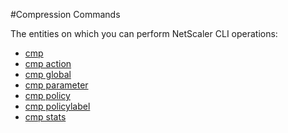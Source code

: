 #Compression Commands

The entities on which you can perform NetScaler CLI operations:
<ul><li><a href="../../cmp/cmp/cmp">cmp</a></li><li><a href="../../cmp/cmp-action/cmp-action">cmp action</a></li><li><a href="../../cmp/cmp-global/cmp-global">cmp global</a></li><li><a href="../../cmp/cmp-parameter/cmp-parameter">cmp parameter</a></li><li><a href="../../cmp/cmp-policy/cmp-policy">cmp policy</a></li><li><a href="../../cmp/cmp-policylabel/cmp-policylabel">cmp policylabel</a></li><li><a href="../../cmp/cmp-stats/cmp-stats">cmp stats</a></li></ul>



